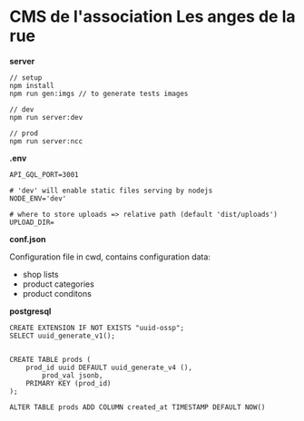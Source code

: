 # CMS de l'association Les anges de la rue

**server**

```
// setup
npm install
npm run gen:imgs // to generate tests images

// dev
npm run server:dev

// prod
npm run server:ncc
```

**.env**

```
API_GQL_PORT=3001

# 'dev' will enable static files serving by nodejs
NODE_ENV='dev'

# where to store uploads => relative path (default 'dist/uploads')
UPLOAD_DIR=
```

**conf.json**

Configuration file in cwd, contains configuration data:

- shop lists
- product categories
- product conditons

**postgresql**

```
CREATE EXTENSION IF NOT EXISTS "uuid-ossp";
SELECT uuid_generate_v1();


CREATE TABLE prods (
    prod_id uuid DEFAULT uuid_generate_v4 (),
		prod_val jsonb,
    PRIMARY KEY (prod_id)
);

ALTER TABLE prods ADD COLUMN created_at TIMESTAMP DEFAULT NOW()
```
